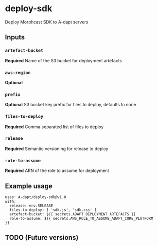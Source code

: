 # deploy-sdk

Deploy Morphcast SDK to A-dapt servers

## Inputs

### `artefact-bucket`

**Required** Name of the S3 bucket for deployment artefacts

### `aws-region`

**Optional**

### `prefix`

**Optional** S3 bucket key prefix for files to deploy, defaults to none

### `files-to-deploy`

**Required** Comma separated list of files to deploy

### `release`

**Required** Semantic versioning for release to deploy

### `role-to-assume`

**Required** ARN of the role to assume for deployment

## Example usage

```
uses: A-dapt/deploy-sdk@v1.0
with:
  release: env.RELEASE
  files-to-deploy: [ 'sdk.js', 'sdk.css' ]
  artefact-bucket: ${{ secrets.ADAPT_DEPLOYMENT_ARTEFACTS }}
  role-to-assume: ${{ secrets.AWS_ROLE_TO_ASSUME_ADAPT_CORE_PLATFORM }}
```

## TODO (Future versions)
